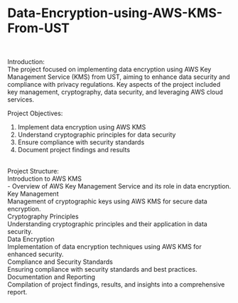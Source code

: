 # Data-Encryption-using-AWS-KMS-From-UST
<br>

Introduction:
<br>
The project focused on implementing data encryption using AWS Key Management Service (KMS) from UST, aiming to enhance data security and compliance with privacy regulations. Key aspects of the project included key management, cryptography, data security, and leveraging AWS cloud services.
<br>

Project Objectives:
<br>
1. Implement data encryption using AWS KMS
2. Understand cryptographic principles for data security
3. Ensure compliance with security standards
4. Document project findings and results
<br>
Project Structure:
<br>
Introduction to AWS KMS
<br>   - Overview of AWS Key Management Service and its role in data encryption.
<br>
Key Management
<br> Management of cryptographic keys using AWS KMS for secure data encryption.
<br>
Cryptography Principles
<br> Understanding cryptographic principles and their application in data security.
<br>
Data Encryption
<br> Implementation of data encryption techniques using AWS KMS for enhanced security.
<br>
Compliance and Security Standards
<br> Ensuring compliance with security standards and best practices.
<br>
Documentation and Reporting
<br> Compilation of project findings, results, and insights into a comprehensive report.
